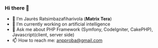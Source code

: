 ### Hi there 👋
- 🔭 I’m Jaurès Ratsimbazafiharivola (**Matrix Tera**)
- 🌱 I’m currently working on artificial intelligence 
- 💬 Ask me about PHP Framework (Symfony, CodeIgniter, CakePHP), Javascript(client, server side)
- 📫 How to reach me: anpproba@gmail.com

<!--
**matrix11061991/matrix11061991** is a ✨ _special_ ✨ repository because its `README.md` (this file) appears on your GitHub profile.
<img style="display: block;margin-left: auto;margin-right: auto; width: 10%;" src="https://external-content.duckduckgo.com/iu/?u=https%3A%2F%2Ftse1.mm.bing.net%2Fth%3Fid%3DOIP.-hRPymAzVjD-EL-ez3CEBAAAAA%26pid%3DApi&f=1&ipt=7160db81b83a9cf6f5f4f4010c40b0389d2d1555108dede9da584063061fe27d&ipo=images" alt="">
-->

